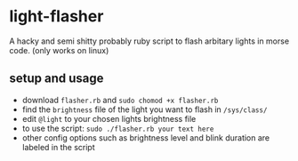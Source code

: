 # light-flasher
A hacky and semi shitty probably ruby script to flash arbitary lights in morse code. (only works on linux)
## setup and usage
- download ``flasher.rb`` and ``sudo chomod +x flasher.rb``
- find the ``brightness`` file of the light you want to flash in ``/sys/class/``
- edit ``@light`` to your chosen lights brightness file
- to use the script: ``sudo ./flasher.rb your text here``
- other config options such as brightness level and blink duration are labeled in the script
